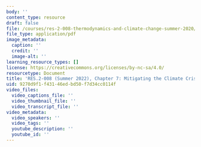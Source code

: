 ```yaml
---
body: ''
content_type: resource
draft: false
file: /courses/res-2-008-thermodynamics-and-climate-change-summer-2020/mitres-2-008su22_ch7.pdf
file_type: application/pdf
image_metadata:
  caption: ''
  credit: ''
  image-alt: ''
learning_resource_types: []
license: https://creativecommons.org/licenses/by-nc-sa/4.0/
resourcetype: Document
title: 'RES.2-008 (Summer 2022), Chapter 7: Mitigating the Climate Crisis'
uid: 9270d9f1-f431-46ed-bd50-f7d34cc0114f
video_files:
  video_captions_file: ''
  video_thumbnail_file: ''
  video_transcript_file: ''
video_metadata:
  video_speakers: ''
  video_tags: ''
  youtube_description: ''
  youtube_id: ''
---
```

